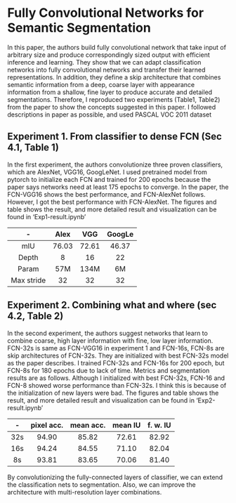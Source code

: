 # Fully Convolutional Networks for Semantic Segmentation

In this paper, the authors build fully convolutional network that take input of arbitrary size and produce correspondingly sized output with efficient inference and learning. They show that we can adapt classification networks into fully convolutional networks and transfer their learned representations. In addition, they define a skip architecture that combines semantic information from a deep, coarse layer with appearance information from a shallow, fine layer to produce accurate and detailed segmentations.
Therefore, I reproduced two experiments (Table1, Table2) from the paper to show the concepts suggested in this paper. I followed descriptions in paper as possible, and used PASCAL VOC 2011 dataset

## Experiment 1. From classifier to dense FCN (Sec 4.1, Table 1)
In the first experiment, the authors convolutionize three proven classifiers, which are AlexNet, VGG16, GoogLeNet. I used pretrained model from pytorch to initialize each FCN and trained for 200 epochs because the paper says networks need at least 175 epochs to converge. In the paper, the FCN-VGG16 shows the best performance, and FCN-AlexNet follows. However, I got the best performance with FCN-AlexNet. The figures and table shows the result, and more detailed result and visualization can be found in ‘Exp1-result.ipynb’ 


|-|	Alex|	VGG|	GoogLe|
|:----:|:----:|:----:|:----:|
|mIU|	76.03|	72.61|46.37|
|Depth|	8|	16|	22|
|Param|	57M|	134M|	6M|
|Max stride|	32|	32|	32|


## Experiment 2. Combining what and where (sec 4.2, Table 2)
In the second experiment, the authors suggest networks that learn to combine coarse, high layer information with fine, low layer information. FCN-32s is same as FCN-VGG16 in experiment 1 and FCN-16s, FCN-8s are skip architectures of FCN-32s. They are initialized with best FCN-32s model as the paper describes. I trained FCN-32s and FCN-16s for 200 epoch, but FCN-8s for 180 epochs due to lack of time. Metrics and segmentation results are as follows. Although I initialized with best FCN-32s, FCN-16 and FCN-8 showed worse performance than FCN-32s. I think this is because of the initialization of new layers were bad. The figures and table shows the result, and more detailed result and visualization can be found in ‘Exp2-result.ipynb’ 


|-|	pixel acc.|	mean acc.|	mean IU|	f. w. IU|
|:----:|:----:|:----:|:----:|:----:|
|32s|	94.90|	85.82|	72.61|	82.92|
|16s|	94.24|	84.55|	71.10|	82.04|
|8s|	93.81|	83.65|	70.06|	81.40|


By convolutionizing the fully-connected layers of classifier, we can extend the classification nets to segmentation. Also, we can improve the architecture with multi-resolution layer combinations.
